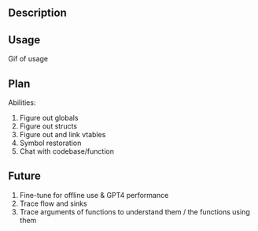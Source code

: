 ## Description


## Usage
Gif of usage

## Plan

Abilities:
1. Figure out globals
2. Figure out structs
3. Figure out and link vtables
4. Symbol restoration
5. Chat with codebase/function


## Future

1. Fine-tune for offline use & GPT4 performance
2. Trace flow and sinks
3. Trace arguments of functions to understand them / the functions using them